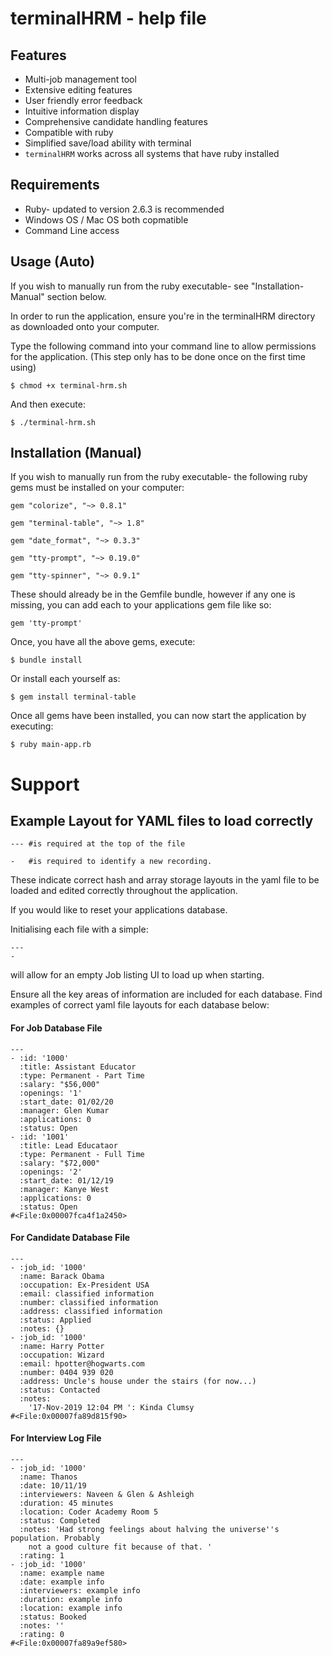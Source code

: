 # terminalHRM - help file

## **Features**
* Multi-job management tool
* Extensive editing features
* User friendly error feedback
* Intuitive information display
* Comprehensive candidate handling features
* Compatible with ruby 
* Simplified save/load ability with terminal
* ```terminalHRM``` works across all systems that have ruby installed

## **Requirements**

* Ruby- updated to version 2.6.3 is recommended
* Windows OS / Mac OS both copmatible
* Command Line access 

## **Usage (Auto)**

If you wish to manually run from the ruby executable- see "Installation-Manual" section below.

In order to run the application, ensure you're in the terminalHRM directory as downloaded onto your computer. 

Type the following command into your command line to allow permissions for the application. (This step only has to be done once on the first time using)
```
$ chmod +x terminal-hrm.sh
```
And then execute:
```
$ ./terminal-hrm.sh
```



## **Installation (Manual)**

If you wish to manually run from the ruby executable- the following ruby gems must be installed on your computer:
```
gem "colorize", "~> 0.8.1"

gem "terminal-table", "~> 1.8"

gem "date_format", "~> 0.3.3"

gem "tty-prompt", "~> 0.19.0"

gem "tty-spinner", "~> 0.9.1"
```
These should already be in the Gemfile bundle, however if any one is missing, you can add each to your applications gem file like so:
```
gem 'tty-prompt'
```
Once, you have all the above gems, execute:
```
$ bundle install
```
Or install each yourself as:
```
$ gem install terminal-table
```
Once all gems have been installed, you can now start the application by executing:
```
$ ruby main-app.rb
```

# Support


## **Example Layout for YAML files to load correctly**

```
--- #is required at the top of the file
```
```
-   #is required to identify a new recording.
``` 

These indicate correct hash and array storage layouts in the yaml file to be loaded and edited correctly throughout the application.

If you would like to reset your applications database.

Initialising each file with a simple:
```
---
-
```

will allow for an empty Job listing UI to load up when starting.

Ensure all the key areas of information are included for each database. Find examples of correct yaml file layouts for each database below:


#### For Job Database File

```
---
- :id: '1000'
  :title: Assistant Educator
  :type: Permanent - Part Time
  :salary: "$56,000"
  :openings: '1'
  :start_date: 01/02/20
  :manager: Glen Kumar
  :applications: 0
  :status: Open
- :id: '1001'
  :title: Lead Educataor
  :type: Permanent - Full Time
  :salary: "$72,000"
  :openings: '2'
  :start_date: 01/12/19
  :manager: Kanye West
  :applications: 0
  :status: Open
#<File:0x00007fca4f1a2450>
```
#### For Candidate Database File

```
---
- :job_id: '1000'
  :name: Barack Obama
  :occupation: Ex-President USA
  :email: classified information
  :number: classified information
  :address: classified information
  :status: Applied
  :notes: {}
- :job_id: '1000'
  :name: Harry Potter
  :occupation: Wizard
  :email: hpotter@hogwarts.com
  :number: 0404 939 020
  :address: Uncle's house under the stairs (for now...)
  :status: Contacted
  :notes:
    '17-Nov-2019 12:04 PM ': Kinda Clumsy
#<File:0x00007fa89d815f90>
```
#### For Interview Log File
```
---
- :job_id: '1000'
  :name: Thanos
  :date: 10/11/19
  :interviewers: Naveen & Glen & Ashleigh
  :duration: 45 minutes
  :location: Coder Academy Room 5
  :status: Completed
  :notes: 'Had strong feelings about halving the universe''s population. Probably
    not a good culture fit because of that. '
  :rating: 1
- :job_id: '1000'
  :name: example name
  :date: example info
  :interviewers: example info
  :duration: example info
  :location: example info
  :status: Booked
  :notes: ''
  :rating: 0
#<File:0x00007fa89a9ef580>
```
